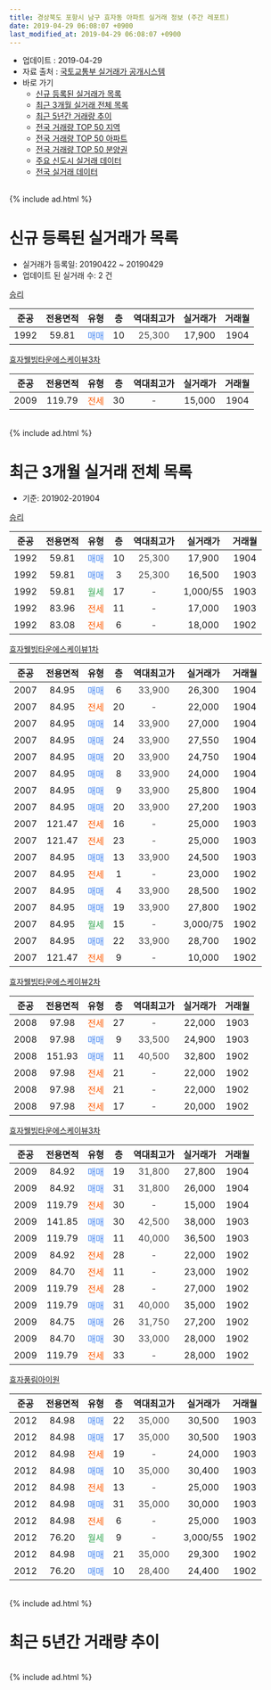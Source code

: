 ```yaml
---
title: 경상북도 포항시 남구 효자동 아파트 실거래 정보 (주간 레포트)
date: 2019-04-29 06:08:07 +0900
last_modified_at: 2019-04-29 06:08:07 +0900
---
```


* 업데이트 : 2019-04-29
* 자료 출처 : [국토교통부 실거래가 공개시스템](http://rt.molit.go.kr)
* 바로 가기
    * [신규 등록된 실거래가 목록](#신규-등록된-실거래가-목록)
    * [최근 3개월 실거래 전체 목록](#최근-3개월-실거래-전체-목록)
    * [최근 5년간 거래량 추이](#최근-5년간-거래량-추이)
    * [전국 거래량 TOP 50 지역](https://inasie.github.io/apt-trade-info/최근-3개월-전국에서-가장-거래가-많이-발생한-지역)
    * [전국 거래량 TOP 50 아파트](https://inasie.github.io/apt-trade-info/최근-3개월-전국에서-가장-거래가-많이-발생한-아파트)
    * [전국 거래량 TOP 50 분양권](https://inasie.github.io/apt-trade-info/최근-3개월-전국에서-가장-거래가-많이-발생한-분양권)
    * [주요 신도시 실거래 데이터](https://inasie.github.io/apt-trade-info/주요-신도시)
    * [전국 실거래 데이터](https://inasie.github.io/apt-trade-info/전국)
<br>
{% include ad.html %}
<br>

# 신규 등록된 실거래가 목록
* 실거래가 등록일: 20190422 ~ 20190429
* 업데이트 된 실거래 수: 2 건


[승리](https://search.naver.com/search.naver?query=%EA%B2%BD%EC%83%81%EB%B6%81%EB%8F%84+%ED%8F%AC%ED%95%AD%EC%8B%9C+%EB%82%A8%EA%B5%AC+%ED%9A%A8%EC%9E%90%EB%8F%99+%EC%8A%B9%EB%A6%AC)

|준공|전용면적|유형|층|역대최고가|실거래가|거래월|
|:---:|:---:|:---:|:---:|:---:|:---:|:---:|
|1992|59.81|<span style="color:#4285f3">매매</span>|10|<span style="color:#444444">25,300</span>|17,900|1904|

[효자웰빙타운에스케이뷰3차](https://search.naver.com/search.naver?query=%EA%B2%BD%EC%83%81%EB%B6%81%EB%8F%84+%ED%8F%AC%ED%95%AD%EC%8B%9C+%EB%82%A8%EA%B5%AC+%ED%9A%A8%EC%9E%90%EB%8F%99+%ED%9A%A8%EC%9E%90%EC%9B%B0%EB%B9%99%ED%83%80%EC%9A%B4%EC%97%90%EC%8A%A4%EC%BC%80%EC%9D%B4%EB%B7%B03%EC%B0%A8)

|준공|전용면적|유형|층|역대최고가|실거래가|거래월|
|:---:|:---:|:---:|:---:|:---:|:---:|:---:|
|2009|119.79|<span style="color:#ff5a00">전세</span>|30|<span style="color:#444444">-</span>|15,000|1904|


<br>
{% include ad.html %}
<br>

# 최근 3개월 실거래 전체 목록
* 기준: 201902-201904


[승리](https://search.naver.com/search.naver?query=%EA%B2%BD%EC%83%81%EB%B6%81%EB%8F%84+%ED%8F%AC%ED%95%AD%EC%8B%9C+%EB%82%A8%EA%B5%AC+%ED%9A%A8%EC%9E%90%EB%8F%99+%EC%8A%B9%EB%A6%AC)

|준공|전용면적|유형|층|역대최고가|실거래가|거래월|
|:---:|:---:|:---:|:---:|:---:|:---:|:---:|
|1992|59.81|<span style="color:#4285f3">매매</span>|10|<span style="color:#444444">25,300</span>|17,900|1904|
|1992|59.81|<span style="color:#4285f3">매매</span>|3|<span style="color:#444444">25,300</span>|16,500|1903|
|1992|59.81|<span style="color:#34a853">월세</span>|17|<span style="color:#444444">-</span>|1,000/55|1903|
|1992|83.96|<span style="color:#ff5a00">전세</span>|11|<span style="color:#444444">-</span>|17,000|1903|
|1992|83.08|<span style="color:#ff5a00">전세</span>|6|<span style="color:#444444">-</span>|18,000|1902|

[효자웰빙타운에스케이뷰1차](https://search.naver.com/search.naver?query=%EA%B2%BD%EC%83%81%EB%B6%81%EB%8F%84+%ED%8F%AC%ED%95%AD%EC%8B%9C+%EB%82%A8%EA%B5%AC+%ED%9A%A8%EC%9E%90%EB%8F%99+%ED%9A%A8%EC%9E%90%EC%9B%B0%EB%B9%99%ED%83%80%EC%9A%B4%EC%97%90%EC%8A%A4%EC%BC%80%EC%9D%B4%EB%B7%B01%EC%B0%A8)

|준공|전용면적|유형|층|역대최고가|실거래가|거래월|
|:---:|:---:|:---:|:---:|:---:|:---:|:---:|
|2007|84.95|<span style="color:#4285f3">매매</span>|6|<span style="color:#444444">33,900</span>|26,300|1904|
|2007|84.95|<span style="color:#ff5a00">전세</span>|20|<span style="color:#444444">-</span>|22,000|1904|
|2007|84.95|<span style="color:#4285f3">매매</span>|14|<span style="color:#444444">33,900</span>|27,000|1904|
|2007|84.95|<span style="color:#4285f3">매매</span>|24|<span style="color:#444444">33,900</span>|27,550|1904|
|2007|84.95|<span style="color:#4285f3">매매</span>|20|<span style="color:#444444">33,900</span>|24,750|1904|
|2007|84.95|<span style="color:#4285f3">매매</span>|8|<span style="color:#444444">33,900</span>|24,000|1904|
|2007|84.95|<span style="color:#4285f3">매매</span>|9|<span style="color:#444444">33,900</span>|25,800|1904|
|2007|84.95|<span style="color:#4285f3">매매</span>|20|<span style="color:#444444">33,900</span>|27,200|1903|
|2007|121.47|<span style="color:#ff5a00">전세</span>|16|<span style="color:#444444">-</span>|25,000|1903|
|2007|121.47|<span style="color:#ff5a00">전세</span>|23|<span style="color:#444444">-</span>|25,000|1903|
|2007|84.95|<span style="color:#4285f3">매매</span>|13|<span style="color:#444444">33,900</span>|24,500|1903|
|2007|84.95|<span style="color:#ff5a00">전세</span>|1|<span style="color:#444444">-</span>|23,000|1902|
|2007|84.95|<span style="color:#4285f3">매매</span>|4|<span style="color:#444444">33,900</span>|28,500|1902|
|2007|84.95|<span style="color:#4285f3">매매</span>|19|<span style="color:#444444">33,900</span>|27,800|1902|
|2007|84.95|<span style="color:#34a853">월세</span>|15|<span style="color:#444444">-</span>|3,000/75|1902|
|2007|84.95|<span style="color:#4285f3">매매</span>|22|<span style="color:#444444">33,900</span>|28,700|1902|
|2007|121.47|<span style="color:#ff5a00">전세</span>|9|<span style="color:#444444">-</span>|10,000|1902|

[효자웰빙타운에스케이뷰2차](https://search.naver.com/search.naver?query=%EA%B2%BD%EC%83%81%EB%B6%81%EB%8F%84+%ED%8F%AC%ED%95%AD%EC%8B%9C+%EB%82%A8%EA%B5%AC+%ED%9A%A8%EC%9E%90%EB%8F%99+%ED%9A%A8%EC%9E%90%EC%9B%B0%EB%B9%99%ED%83%80%EC%9A%B4%EC%97%90%EC%8A%A4%EC%BC%80%EC%9D%B4%EB%B7%B02%EC%B0%A8)

|준공|전용면적|유형|층|역대최고가|실거래가|거래월|
|:---:|:---:|:---:|:---:|:---:|:---:|:---:|
|2008|97.98|<span style="color:#ff5a00">전세</span>|27|<span style="color:#444444">-</span>|22,000|1903|
|2008|97.98|<span style="color:#4285f3">매매</span>|9|<span style="color:#444444">33,500</span>|24,900|1903|
|2008|151.93|<span style="color:#4285f3">매매</span>|11|<span style="color:#444444">40,500</span>|32,800|1902|
|2008|97.98|<span style="color:#ff5a00">전세</span>|21|<span style="color:#444444">-</span>|22,000|1902|
|2008|97.98|<span style="color:#ff5a00">전세</span>|21|<span style="color:#444444">-</span>|22,000|1902|
|2008|97.98|<span style="color:#ff5a00">전세</span>|17|<span style="color:#444444">-</span>|20,000|1902|

[효자웰빙타운에스케이뷰3차](https://search.naver.com/search.naver?query=%EA%B2%BD%EC%83%81%EB%B6%81%EB%8F%84+%ED%8F%AC%ED%95%AD%EC%8B%9C+%EB%82%A8%EA%B5%AC+%ED%9A%A8%EC%9E%90%EB%8F%99+%ED%9A%A8%EC%9E%90%EC%9B%B0%EB%B9%99%ED%83%80%EC%9A%B4%EC%97%90%EC%8A%A4%EC%BC%80%EC%9D%B4%EB%B7%B03%EC%B0%A8)

|준공|전용면적|유형|층|역대최고가|실거래가|거래월|
|:---:|:---:|:---:|:---:|:---:|:---:|:---:|
|2009|84.92|<span style="color:#4285f3">매매</span>|19|<span style="color:#444444">31,800</span>|27,800|1904|
|2009|84.92|<span style="color:#4285f3">매매</span>|31|<span style="color:#444444">31,800</span>|26,000|1904|
|2009|119.79|<span style="color:#ff5a00">전세</span>|30|<span style="color:#444444">-</span>|15,000|1904|
|2009|141.85|<span style="color:#4285f3">매매</span>|30|<span style="color:#444444">42,500</span>|38,000|1903|
|2009|119.79|<span style="color:#4285f3">매매</span>|11|<span style="color:#444444">40,000</span>|36,500|1903|
|2009|84.92|<span style="color:#ff5a00">전세</span>|28|<span style="color:#444444">-</span>|22,000|1902|
|2009|84.70|<span style="color:#ff5a00">전세</span>|11|<span style="color:#444444">-</span>|23,000|1902|
|2009|119.79|<span style="color:#ff5a00">전세</span>|28|<span style="color:#444444">-</span>|27,000|1902|
|2009|119.79|<span style="color:#4285f3">매매</span>|31|<span style="color:#444444">40,000</span>|35,000|1902|
|2009|84.75|<span style="color:#4285f3">매매</span>|26|<span style="color:#444444">31,750</span>|27,200|1902|
|2009|84.70|<span style="color:#4285f3">매매</span>|30|<span style="color:#444444">33,000</span>|28,000|1902|
|2009|119.79|<span style="color:#ff5a00">전세</span>|33|<span style="color:#444444">-</span>|28,000|1902|

[효자풍림아이원](https://search.naver.com/search.naver?query=%EA%B2%BD%EC%83%81%EB%B6%81%EB%8F%84+%ED%8F%AC%ED%95%AD%EC%8B%9C+%EB%82%A8%EA%B5%AC+%ED%9A%A8%EC%9E%90%EB%8F%99+%ED%9A%A8%EC%9E%90%ED%92%8D%EB%A6%BC%EC%95%84%EC%9D%B4%EC%9B%90)

|준공|전용면적|유형|층|역대최고가|실거래가|거래월|
|:---:|:---:|:---:|:---:|:---:|:---:|:---:|
|2012|84.98|<span style="color:#4285f3">매매</span>|22|<span style="color:#444444">35,000</span>|30,500|1903|
|2012|84.98|<span style="color:#4285f3">매매</span>|17|<span style="color:#444444">35,000</span>|30,500|1903|
|2012|84.98|<span style="color:#ff5a00">전세</span>|19|<span style="color:#444444">-</span>|24,000|1903|
|2012|84.98|<span style="color:#4285f3">매매</span>|10|<span style="color:#444444">35,000</span>|30,400|1903|
|2012|84.98|<span style="color:#ff5a00">전세</span>|13|<span style="color:#444444">-</span>|25,000|1903|
|2012|84.98|<span style="color:#4285f3">매매</span>|31|<span style="color:#444444">35,000</span>|30,000|1903|
|2012|84.98|<span style="color:#ff5a00">전세</span>|6|<span style="color:#444444">-</span>|25,000|1903|
|2012|76.20|<span style="color:#34a853">월세</span>|9|<span style="color:#444444">-</span>|3,000/55|1902|
|2012|84.98|<span style="color:#4285f3">매매</span>|21|<span style="color:#444444">35,000</span>|29,300|1902|
|2012|76.20|<span style="color:#4285f3">매매</span>|10|<span style="color:#444444">28,400</span>|24,400|1902|


<br>
{% include ad.html %}
<br>

# 최근 5년간 거래량 추이


<div style="width:100%;">
    <canvas id="deal_progress" height="200"></canvas>
</div>

<script>
new Chart(document.getElementById("deal_progress"), {
    type: 'line',
    data: {
        labels: ['201404','201405','201406','201407','201408','201409','201410','201411','201412','201501','201502','201503','201504','201505','201506','201507','201508','201509','201510','201511','201512','201601','201602','201603','201604','201605','201606','201607','201608','201609','201610','201611','201612','201701','201702','201703','201704','201705','201706','201707','201708','201709','201710','201711','201712','201801','201802','201803','201804','201805','201806','201807','201808','201809','201810','201811','201812','201901','201902','201903','201904'],
        datasets: [{
            label: '매매',
            pointRadius: 1,
            data: [22, 21, 17, 17, 12, 28, 31, 27, 23, 17, 12, 26, 27, 22, 24, 19, 15, 11, 8, 10, 12, 6, 0, 11, 7, 3, 13, 9, 16, 14, 16, 14, 10, 5, 10, 10, 8, 10, 13, 24, 22, 18, 21, 17, 13, 15, 6, 13, 17, 8, 10, 8, 20, 13, 19, 14, 8, 16, 9, 10, 9],
            borderColor: "rgba(255, 201, 14, 1)",
            backgroundColor: "rgba(255, 201, 14, 0.5)",
            fill: false,
            lineTension: 0
        },{
            label: '전월세',
            pointRadius: 1,
            data: [1, 8, 7, 8, 4, 8, 9, 6, 3, 8, 11, 10, 8, 16, 9, 8, 9, 9, 7, 7, 6, 10, 7, 6, 6, 9, 6, 12, 12, 4, 10, 11, 16, 17, 11, 16, 5, 9, 8, 9, 6, 11, 12, 9, 7, 10, 7, 9, 11, 6, 5, 11, 9, 6, 17, 4, 18, 29, 12, 8, 2],
            borderColor: "rgba(0, 141, 185, 1)",
            backgroundColor: "rgba(0, 141, 185, 0.5)",
            fill: false,
            lineTension: 0
        }
        ]
    },
    options: {
        responsive: true,
        title: {
            display: false
        },
        tooltips: {
            mode: 'index',
            intersect: false
        },
        hover: {
            mode: 'nearest',
            intersect: true
        },
        scales: {
            xAxes: [{
                display: true,
                scaleLabel: {
                    display: true,
                    labelString: '년/월'
                }
            }],
            yAxes: [{
                display: true,
                ticks: {
                    suggestedMin: 0,
                },
                scaleLabel: {
                    display: true,
                    labelString: '실거래 수'
                }
            }]
        }
    }
});

</script>


<br>
{% include ad.html %}
<br>

